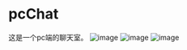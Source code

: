 # pcChat
这是一个pc端的聊天室。
![image](https://github.com/MaiEmily/map/blob/master/public/image/20190528145810708.png)
![image](https://github.com/MaiEmily/map/blob/master/public/image/20190528145810708.png)
![image](https://github.com/MaiEmily/map/blob/master/public/image/20190528145810708.png)